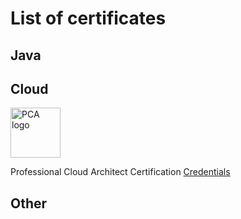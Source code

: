 # List of certificates

## Java

## Cloud
<img src="https://storage.googleapis.com/support-kms-prod/IO8gpztaELvBRHPnrxWQouV3NX1i1X22hpAd" width="80" height="80" alt="PCA logo">  

Professional Cloud Architect Certification [Credentials](https://www.credly.com/badges/eee9b667-de36-471b-a92e-082b6d641013/)

## Other
